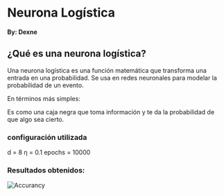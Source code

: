 # Neurona Logística

**By: Dexne**

## ¿Qué es una neurona logística?

Una neurona logística es una función matemática que transforma una entrada en una probabilidad. Se usa en redes neuronales para modelar la probabilidad de un evento.

En términos más simples:

Es como una caja negra que toma información y te da la probabilidad de que algo sea cierto.


### configuración utilizada

d = 8
η = 0.1
epochs = 10000

### Resultados obtenidos:

![Accurancy]()
